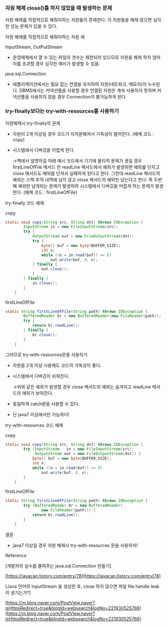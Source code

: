 ### 자원 해제 close()를 하지 않았을 때 발생하는 문제

자원 해제를 직접적으로 해줘야하는 자원들이 존재한다. 이 자원들을 해제 않으면 심각한 성능 문제가 있을 수 있다.

자원 해제를 직접적으로 해줘야하는 자원 예

InputStream, OutPutStream

- 운영체제에서 열 수 있는 파일의 갯수는 제한되어 있으므로 자원을 해제 하지 않아 이를 초과할 경우 심각한 에러가 발생할 수 있음.

java.sql.Connection

- 애플리케이션에서는 필요 없는 연결을 유지하여 자원(네트워크, 메모리)이 누수된다. DBMS에서는 커넥션풀을 사용할 경우 연결된 자원은 계속 사용하지 못하며 커넥션풀을 사용하지 않을 경우 Connection이 불가능하게 된다.

### try-finally보다는 try-with-resources를 사용하기

자원해제시 try-finally의 문제

- 자원이 2개 이상일 경우 코드가 지저분해져서 가독성이 떨어진다. (예제 코드 : copy)
- 시스템에서 디버깅을 어렵게 한다.

    →책에서 설명하길 아래 예시 코드에서 기기에 물리적 문제가 생길 경우 firstLineOfFile 메서드 안 readLine 메서드에서 예외가 발생하면 예외를 던지고 close 메서드도 예외를 던져서 실패하게 된다고 한다.  그런데 readLine 메서드의 예외는 스택 추적 내역에 남지 않고 close 메서드의 예외만 남는다고 한다. 즉 두번째 예외만 남게되는 문제가 발생하여 시스템에서 디버깅을 어렵게 하는 문제가 발생한다. (예제 코드 : firstLineOfFile)


try-finally 코드 예제

copy

```java
static void copy(String src, String dst) throws IOException {
        InputStream in = new FileInputStream(src);
        try {
            OutputStream out = new FileOutputStream(dst);
            try {
                byte[] buf = new byte[BUFFER_SIZE];
                int n;
                while ((n = in.read(buf)) >= 0)
                    out.write(buf, 0, n);
            } finally {
                out.close();
            }
        } finally {
            in.close();
        }
    }
```

firstLineOfFile

```java
static String firstLineOfFile(String path) throws IOException {
        BufferedReader br = new BufferedReader(new FileReader(path));
        try {
            return br.readLine();
        } finally {
            br.close();
        }
    }
```

그러므로 try-with-resources문을 사용하기

- 자원을 2개 이상 사용해도 코드의 가독성이 좋다.
- 시스템에서 디버깅이 쉬워진다.

    →위와 같은 예외가 발생할 경우 close 메서드의 예외는 숨겨지고 readLine 메서드의 예외가 보여진다.

- 동일하게 catch문을 사용할 수 있다.
- 단 java7 이상에서만 가능하다!

try-with-resources 코드 예제

copy

```java
static void copy(String src, String dst) throws IOException {
        try (InputStream   in = new FileInputStream(src);
             OutputStream out = new FileOutputStream(dst)) {
            byte[] buf = new byte[BUFFER_SIZE];
            int n;
            while ((n = in.read(buf)) >= 0)
                out.write(buf, 0, n);
        }
    }
```

firstLineOfFile

```java
static String firstLineOfFile(String path) throws IOException {
        try (BufferedReader br = new BufferedReader(
                new FileReader(path))) {
            return br.readLine();
        }
    }
```

결론

- java7 이상일 경우 자원 해제시 try-with-resources 문을 사용하자!

Reference

[개발자의 실수를 줄여주는 java.sql.Connection 만들기]

[https://javacan.tistory.com/entry/78](https://javacan.tistory.com/entry/78)

[Java 언어의 InputStream 을 생성한 후, close 하지 않으면 파일 file handle leak 이 생기는가?]

[https://m.blog.naver.com/PostView.naver?isHttpsRedirect=true&blogId=websearch&logNo=221930525766](https://m.blog.naver.com/PostView.naver?isHttpsRedirect=true&blogId=websearch&logNo=221930525766)
